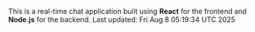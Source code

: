 This is a real-time chat application built using **React** for the frontend and **Node.js** for the backend.
Last updated: Fri Aug  8 05:19:34 UTC 2025
